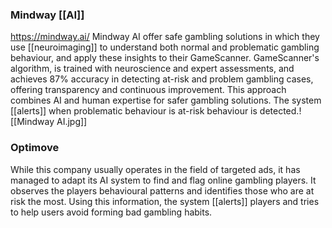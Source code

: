 ### Mindway [[AI]]
https://mindway.ai/
Mindway AI offer safe gambling solutions in which they use [[neuroimaging]] to understand both normal and problematic gambling behaviour, and apply these insights to their GameScanner. GameScanner's algorithm, is trained with neuroscience and expert assessments, and achieves 87% accuracy in detecting at-risk and problem gambling cases, offering transparency and continuous improvement. This approach combines AI and human expertise for safer gambling solutions. The system [[alerts]] when problematic behaviour is at-risk behaviour is detected.![[Mindway AI.jpg]]

### Optimove
While this company usually operates in the field of targeted ads, it has managed to adapt its AI system to find and flag online gambling players. It observes the players behavioural patterns and identifies those who are at risk the most. Using this information, the system [[alerts]] players and tries to help users avoid forming bad gambling habits.